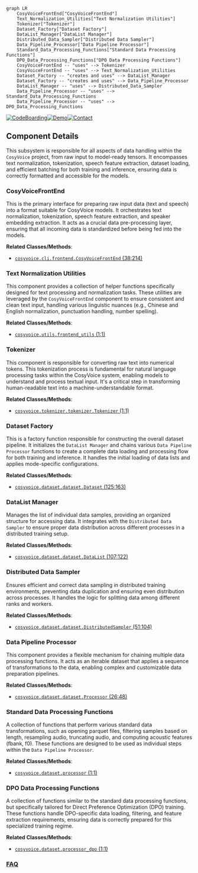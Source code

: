 ```mermaid
graph LR
    CosyVoiceFrontEnd["CosyVoiceFrontEnd"]
    Text_Normalization_Utilities["Text Normalization Utilities"]
    Tokenizer["Tokenizer"]
    Dataset_Factory["Dataset Factory"]
    DataList_Manager["DataList Manager"]
    Distributed_Data_Sampler["Distributed Data Sampler"]
    Data_Pipeline_Processor["Data Pipeline Processor"]
    Standard_Data_Processing_Functions["Standard Data Processing Functions"]
    DPO_Data_Processing_Functions["DPO Data Processing Functions"]
    CosyVoiceFrontEnd -- "uses" --> Tokenizer
    CosyVoiceFrontEnd -- "uses" --> Text_Normalization_Utilities
    Dataset_Factory -- "creates and uses" --> DataList_Manager
    Dataset_Factory -- "creates and uses" --> Data_Pipeline_Processor
    DataList_Manager -- "uses" --> Distributed_Data_Sampler
    Data_Pipeline_Processor -- "uses" --> Standard_Data_Processing_Functions
    Data_Pipeline_Processor -- "uses" --> DPO_Data_Processing_Functions
```
[![CodeBoarding](https://img.shields.io/badge/Generated%20by-CodeBoarding-9cf?style=flat-square)](https://github.com/CodeBoarding/GeneratedOnBoardings)[![Demo](https://img.shields.io/badge/Try%20our-Demo-blue?style=flat-square)](https://www.codeboarding.org/demo)[![Contact](https://img.shields.io/badge/Contact%20us%20-%20contact@codeboarding.org-lightgrey?style=flat-square)](mailto:contact@codeboarding.org)

## Component Details

This subsystem is responsible for all aspects of data handling within the `CosyVoice` project, from raw input to model-ready tensors. It encompasses text normalization, tokenization, speech feature extraction, dataset loading, and efficient batching for both training and inference, ensuring data is correctly formatted and accessible for the models.

### CosyVoiceFrontEnd
This is the primary interface for preparing raw input data (text and speech) into a format suitable for CosyVoice models. It orchestrates text normalization, tokenization, speech feature extraction, and speaker embedding extraction. It acts as a crucial data pre-processing layer, ensuring that all incoming data is standardized before being fed into the models.


**Related Classes/Methods**:

- <a href="https://github.com/FunAudioLLM/CosyVoice/blob/master/cosyvoice/cli/frontend.py#L38-L214" target="_blank" rel="noopener noreferrer">`cosyvoice.cli.frontend.CosyVoiceFrontEnd` (38:214)</a>


### Text Normalization Utilities
This component provides a collection of helper functions specifically designed for text processing and normalization tasks. These utilities are leveraged by the `CosyVoiceFrontEnd` component to ensure consistent and clean text input, handling various linguistic nuances (e.g., Chinese and English normalization, punctuation handling, number spelling).


**Related Classes/Methods**:

- <a href="https://github.com/FunAudioLLM/CosyVoice/blob/master/cosyvoice/utils/frontend_utils.py#L1-L1" target="_blank" rel="noopener noreferrer">`cosyvoice.utils.frontend_utils` (1:1)</a>


### Tokenizer
This component is responsible for converting raw text into numerical tokens. This tokenization process is fundamental for natural language processing tasks within the CosyVoice system, enabling models to understand and process textual input. It's a critical step in transforming human-readable text into a machine-understandable format.


**Related Classes/Methods**:

- <a href="https://github.com/FunAudioLLM/CosyVoice/blob/master/cosyvoice/tokenizer/tokenizer.py#L1-L1" target="_blank" rel="noopener noreferrer">`cosyvoice.tokenizer.tokenizer.Tokenizer` (1:1)</a>


### Dataset Factory
This is a factory function responsible for constructing the overall dataset pipeline. It initializes the `DataList Manager` and chains various `Data Pipeline Processor` functions to create a complete data loading and processing flow for both training and inference. It handles the initial loading of data lists and applies mode-specific configurations.


**Related Classes/Methods**:

- <a href="https://github.com/FunAudioLLM/CosyVoice/blob/master/cosyvoice/dataset/dataset.py#L125-L163" target="_blank" rel="noopener noreferrer">`cosyvoice.dataset.dataset.Dataset` (125:163)</a>


### DataList Manager
Manages the list of individual data samples, providing an organized structure for accessing data. It integrates with the `Distributed Data Sampler` to ensure proper data distribution across different processes in a distributed training setup.


**Related Classes/Methods**:

- <a href="https://github.com/FunAudioLLM/CosyVoice/blob/master/cosyvoice/dataset/dataset.py#L107-L122" target="_blank" rel="noopener noreferrer">`cosyvoice.dataset.dataset.DataList` (107:122)</a>


### Distributed Data Sampler
Ensures efficient and correct data sampling in distributed training environments, preventing data duplication and ensuring even distribution across processes. It handles the logic for splitting data among different ranks and workers.


**Related Classes/Methods**:

- <a href="https://github.com/FunAudioLLM/CosyVoice/blob/master/cosyvoice/dataset/dataset.py#L51-L104" target="_blank" rel="noopener noreferrer">`cosyvoice.dataset.dataset.DistributedSampler` (51:104)</a>


### Data Pipeline Processor
This component provides a flexible mechanism for chaining multiple data processing functions. It acts as an iterable dataset that applies a sequence of transformations to the data, enabling complex and customizable data preparation pipelines.


**Related Classes/Methods**:

- <a href="https://github.com/FunAudioLLM/CosyVoice/blob/master/cosyvoice/dataset/dataset.py#L26-L48" target="_blank" rel="noopener noreferrer">`cosyvoice.dataset.dataset.Processor` (26:48)</a>


### Standard Data Processing Functions
A collection of functions that perform various standard data transformations, such as opening parquet files, filtering samples based on length, resampling audio, truncating audio, and computing acoustic features (fbank, f0). These functions are designed to be used as individual steps within the `Data Pipeline Processor`.


**Related Classes/Methods**:

- <a href="https://github.com/FunAudioLLM/CosyVoice/blob/master/cosyvoice/dataset/processor.py#L1-L1" target="_blank" rel="noopener noreferrer">`cosyvoice.dataset.processor` (1:1)</a>


### DPO Data Processing Functions
A collection of functions similar to the standard data processing functions, but specifically tailored for Direct Preference Optimization (DPO) training. These functions handle DPO-specific data loading, filtering, and feature extraction requirements, ensuring data is correctly prepared for this specialized training regime.


**Related Classes/Methods**:

- <a href="https://github.com/FunAudioLLM/CosyVoice/blob/master/cosyvoice/dataset/processor_dpo.py#L1-L1" target="_blank" rel="noopener noreferrer">`cosyvoice.dataset.processor_dpo` (1:1)</a>




### [FAQ](https://github.com/CodeBoarding/GeneratedOnBoardings/tree/main?tab=readme-ov-file#faq)